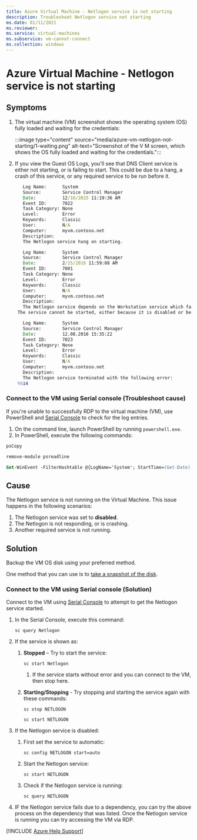```yaml
---
title: Azure Virtual Machine - Netlogon service is not starting
description: Troubleshoot Netlogon service not starting
ms.date: 01/11/2021
ms.reviewer: 
ms.service: virtual-machines
ms.subservice: vm-cannot-connect
ms.collection: windows
---
```


# Azure Virtual Machine - Netlogon service is not starting

## Symptoms

1. The virtual machine (VM) screenshot shows the operating system (OS) fully loaded and waiting for the credentials:

   :::image type="content" source="media/azure-vm-netlogon-not-starting/1-waiting.png" alt-text="Screenshot of the V M screen, which shows the OS fully loaded and waiting for the credentials.":::

2. If you view the Guest OS Logs, you'll see that DNS Client service is either not starting, or is failing to start. This could be due to a hang, a crash of this service, or any required service to be run before it.

   ```cmd
      Log Name:      System
      Source:        Service Control Manager
      Date:          12/16/2015 11:19:36 AM
      Event ID:      7022
      Task Category: None
      Level:         Error
      Keywords:      Classic
      User:          N/A
      Computer:      myvm.contoso.net
      Description:
      The Netlogon service hung on starting.
   ```

   ```cmd
      Log Name:      System
      Source:        Service Control Manager
      Date:          2/25/2016 11:59:08 AM
      Event ID:      7001
      Task Category: None
      Level:         Error
      Keywords:      Classic
      User:          N/A
      Computer:      myvm.contoso.net
      Description:
      The Netlogon service depends on the Workstation service which failed to start because of the following error: 
    The service cannot be started, either because it is disabled or because it has no enabled devices associated with it.
   ```

   ```cmd
      Log Name:      System
      Source:        Service Control Manager
      Date:          12.08.2016 15:35:22
      Event ID:      7023
      Task Category: None
      Level:         Error
      Keywords:      Classic
      User:          N/A
      Computer:      myvm.contoso.net
      Description:
      The Netlogon service terminated with the following error: 
    %%14
   ```

### Connect to the VM using Serial console (Troubleshoot cause)

If you're unable to successfully RDP to the virtual machine (VM), use PowerShell and [Serial Console](/azure/virtual-machines/troubleshooting/serial-console-windows) to check for the log entries.

1. On the command line, launch PowerShell by running `powershell.exe`.
2. In PowerShell, execute the following commands:

```ps
psCopy
```

```ps
remove-module psreadline
```

```ps
Get-WinEvent -FilterHashtable @{LogName='System'; StartTime=(Get-Date).AddDays(-1); ProviderName='Service Control Manager'}
```

## Cause

The Netlogon service is not running on the Virtual Machine. This issue happens in the following scenarios:

1. The Netlogon service was set to **disabled**.
2. The Netlogon is not responding, or is crashing.
3. Another required service is not running.

## Solution

Backup the VM OS disk using your preferred method.

One method that you can use is to [take a snapshot of the disk](/azure/virtual-machines/windows/snapshot-copy-managed-disk).

### Connect to the VM using Serial console (Solution)

Connect to the VM using [Serial Console](/azure/virtual-machines/troubleshooting/serial-console-windows) to attempt to get the Netlogon service started.

1. In the Serial Console, execute this command:

   `sc query Netlogon`

2. If the service is shown as:

   1. **Stopped** – Try to start the service:

      `sc start Netlogon`

      1. If the service starts without error and you can connect to the VM, then stop here.

   2. **Starting/Stopping** - Try stopping and starting the service again with these commands:

      `sc stop NETLOGON`

      `sc start NETLOGON`

3. If the Netlogon service is disabled:

   1. First set the service to automatic:

      `sc config NETLOGON start=auto`

   1. Start the Netlogon service:

      `sc start NETLOGON`

   1. Check if the Netlogon service is running:

      `sc query NETLOGON`

4. IF the Netlogon service fails due to a dependency, you can try the above process on the dependency that was listed.
Once the Netlogon service is running you can try accessing the VM via RDP.

[!INCLUDE [Azure Help Support](../../../includes/azure-help-support.md)]
